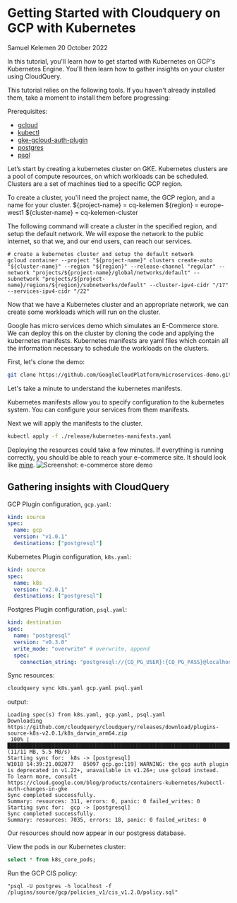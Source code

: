 # Getting Started with Cloudquery on GCP with Kubernetes
Samuel Kelemen
20 October 2022

In this tutorial, you'll learn how to get started with Kubernetes on GCP's Kubernetes Engine.
You'll then learn how to gather insights on your cluster using CloudQuery.

This tutorial relies on the following tools. If you haven't already installed them, take a moment
to install them before progressing: 

Prerequisites:
 - [gcloud](https://cloud.google.com/sdk/docs/install)
 - [kubectl](https://kubernetes.io/docs/tasks/tools/#kubectl)
 - [gke-gcloud-auth-plugin](https://cloud.google.com/blog/products/containers-kubernetes/kubectl-auth-changes-in-gke)
 - [postgres]()
 - [psql]()




Let’s start by creating a kubernetes cluster on GKE.
Kubernetes clusters are a pool of compute resources, on which workloads can be scheduled.
Clusters are a set of machines tied to a specific GCP region.

To create a cluster, you'll need the project name, the GCP region, and a name for your cluster.
${project-name} = cq-kelemen
${region} = europe-west1
${cluster-name} = cq-kelemen-cluster

The following command will create a cluster in the specified region, and setup the default network.
We will expose the network to the public internet, so that we, and our end users, can reach our services.
```
# create a kubernetes cluster and setup the default network
gcloud container --project "${project-name}" clusters create-auto "${cluster-name}" --region "${region}" --release-channel "regular" --network "projects/${project-name}/global/networks/default" --subnetwork "projects/${project-name}/regions/${region}/subnetworks/default" --cluster-ipv4-cidr "/17" --services-ipv4-cidr "/22"
```

Now that we have a Kubernetes cluster and an appropriate network, we can create some workloads
which will run on the cluster.

Google has micro services demo which simulates an E-Commerce store. We can deploy this on the cluster
by cloning the code and applying the kubernetes manifests. Kubernetes manifests are yaml files 
which contain all the information necessary to schedule the workloads on the clusters.

First, let's clone the demo:
```zsh
git clone https://github.com/GoogleCloudPlatform/microservices-demo.git
```
Let's take a minute to understand the kubernetes manifests.

Kubernetes manifests allow you to specify configuration to the kubernetes system.
You can configure your services from them manifests.

Next we will apply the manifests to the cluster.
```zsh
kubectl apply -f ./release/kubernetes-manifests.yaml
```

Deploying the resources could take a few minutes.
If everything is running correctly, you should be able to reach your e-commerce site.
It should look like [mine](http://35.205.158.178/).
![Screenshot: e-commerce store demo](/images/blog/getting-started-with-gcp-and-kubernetes/estore.png)

## Gathering insights with CloudQuery


GCP Plugin configuration, `gcp.yaml`:
```yaml
kind: source
spec:
  name: gcp
  version: "v1.0.1"
  destinations: ["postgresql"]
```

Kubernetes Plugin configuration, `k8s.yaml`:
```yaml
kind: source
spec:
  name: k8s
  version: "v2.0.1"
  destinations: ["postgresql"]
```

Postgres Plugin configuration, `psql.yaml`:
```yaml
kind: destination
spec:
  name: "postgresql"
  version: "v0.3.0"
  write_mode: "overwrite" # overwrite, append
  spec:
    connection_string: "postgresql://{CQ_PG_USER}:{CQ_PG_PASS}@localhost:5432/postgres?sslmode=disable"
```

Sync resources:
```zsh
cloudquery sync k8s.yaml gcp.yaml psql.yaml
```
output:
```
Loading spec(s) from k8s.yaml, gcp.yaml, psql.yaml
Downloading https://github.com/cloudquery/cloudquery/releases/download/plugins-source-k8s-v2.0.1/k8s_darwin_arm64.zip
 100% |█████████████████████████████████████████████████████████████████████████████████████████████████████| (11/11 MB, 5.5 MB/s)        
Starting sync for:  k8s -> [postgresql]
W1018 14:39:21.082077   85097 gcp.go:119] WARNING: the gcp auth plugin is deprecated in v1.22+, unavailable in v1.26+; use gcloud instead.
To learn more, consult https://cloud.google.com/blog/products/containers-kubernetes/kubectl-auth-changes-in-gke
Sync completed successfully.                          
Summary: resources: 311, errors: 0, panic: 0 failed_writes: 0
Starting sync for:  gcp -> [postgresql]
Sync completed successfully.                           
Summary: resources: 7035, errors: 18, panic: 0 failed_writes: 0
```

Our resources should now appear in our postgress database. 

View the pods in our Kubernetes cluster:
```sql
select * from k8s_core_pods;
```


Run the GCP CIS policy:
```
"psql -U postgres -h localhost -f /plugins/source/gcp/policies_v1/cis_v1.2.0/policy.sql"      

```
